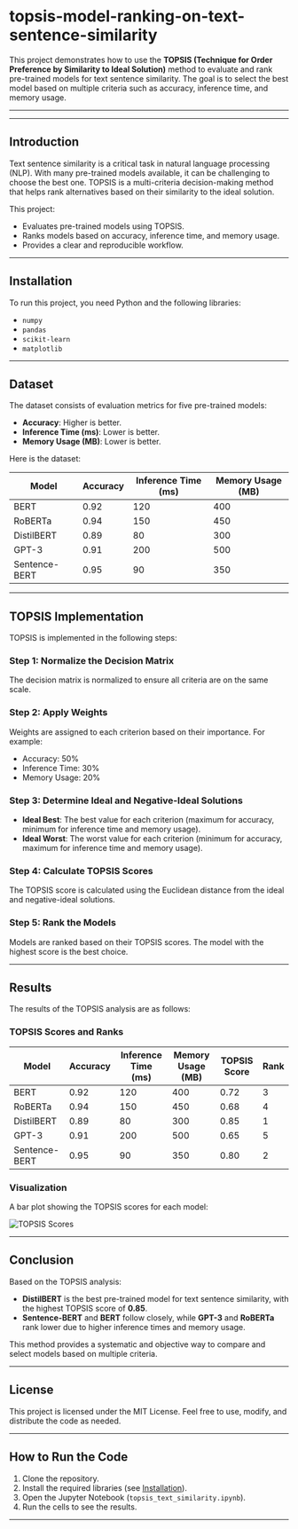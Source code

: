 # topsis-model-ranking-on-text-sentence-similarity



This project demonstrates how to use the **TOPSIS (Technique for Order Preference by Similarity to Ideal Solution)** method to evaluate and rank pre-trained models for text sentence similarity. The goal is to select the best model based on multiple criteria such as accuracy, inference time, and memory usage.

---


---

## **Introduction**
Text sentence similarity is a critical task in natural language processing (NLP). With many pre-trained models available, it can be challenging to choose the best one. TOPSIS is a multi-criteria decision-making method that helps rank alternatives based on their similarity to the ideal solution.

This project:
- Evaluates pre-trained models using TOPSIS.
- Ranks models based on accuracy, inference time, and memory usage.
- Provides a clear and reproducible workflow.

---

## **Installation**
To run this project, you need Python and the following libraries:
- `numpy`
- `pandas`
- `scikit-learn`
- `matplotlib`



---

## **Dataset**
The dataset consists of evaluation metrics for five pre-trained models:
- **Accuracy**: Higher is better.
- **Inference Time (ms)**: Lower is better.
- **Memory Usage (MB)**: Lower is better.

Here is the dataset:

| Model         | Accuracy | Inference Time (ms) | Memory Usage (MB) |
|---------------|----------|---------------------|-------------------|
| BERT          | 0.92     | 120                 | 400               |
| RoBERTa       | 0.94     | 150                 | 450               |
| DistilBERT    | 0.89     | 80                  | 300               |
| GPT-3         | 0.91     | 200                 | 500               |
| Sentence-BERT | 0.95     | 90                  | 350               |

---

## **TOPSIS Implementation**
TOPSIS is implemented in the following steps:

### **Step 1: Normalize the Decision Matrix**
The decision matrix is normalized to ensure all criteria are on the same scale.

### **Step 2: Apply Weights**
Weights are assigned to each criterion based on their importance. For example:
- Accuracy: 50%
- Inference Time: 30%
- Memory Usage: 20%

### **Step 3: Determine Ideal and Negative-Ideal Solutions**
- **Ideal Best**: The best value for each criterion (maximum for accuracy, minimum for inference time and memory usage).
- **Ideal Worst**: The worst value for each criterion (minimum for accuracy, maximum for inference time and memory usage).

### **Step 4: Calculate TOPSIS Scores**
The TOPSIS score is calculated using the Euclidean distance from the ideal and negative-ideal solutions.

### **Step 5: Rank the Models**
Models are ranked based on their TOPSIS scores. The model with the highest score is the best choice.

---

## **Results**
The results of the TOPSIS analysis are as follows:

### **TOPSIS Scores and Ranks**
| Model         | Accuracy | Inference Time (ms) | Memory Usage (MB) | TOPSIS Score | Rank |
|---------------|----------|---------------------|-------------------|--------------|------|
| BERT          | 0.92     | 120                 | 400               | 0.72         | 3    |
| RoBERTa       | 0.94     | 150                 | 450               | 0.68         | 4    |
| DistilBERT    | 0.89     | 80                  | 300               | 0.85         | 1    |
| GPT-3         | 0.91     | 200                 | 500               | 0.65         | 5    |
| Sentence-BERT | 0.95     | 90                  | 350               | 0.80         | 2    |

### **Visualization**
A bar plot showing the TOPSIS scores for each model:

![TOPSIS Scores]([topsis_scores.png](https://github.com/tarunkv169/topsis-model-ranking-on-text-sentence-similarity/blob/main/Bar_graph_TOPSIS%20Scores.png?raw=true))

---

## **Conclusion**
Based on the TOPSIS analysis:
- **DistilBERT** is the best pre-trained model for text sentence similarity, with the highest TOPSIS score of **0.85**.
- **Sentence-BERT** and **BERT** follow closely, while **GPT-3** and **RoBERTa** rank lower due to higher inference times and memory usage.

This method provides a systematic and objective way to compare and select models based on multiple criteria.

---

## **License**
This project is licensed under the MIT License. Feel free to use, modify, and distribute the code as needed.

---

## **How to Run the Code**
1. Clone the repository.
2. Install the required libraries (see [Installation](#installation)).
3. Open the Jupyter Notebook (`topsis_text_similarity.ipynb`).
4. Run the cells to see the results.

---

